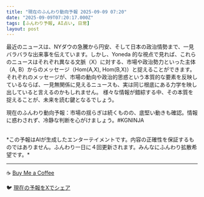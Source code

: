 ```yaml
---
title: "現在のふんわり動向予報 2025-09-09 07:20"
date: "2025-09-09T07:20:17.000Z"
tags: [ふんわり予報, AI占い, 日常]
layout: post
---
```


最近のニュースは、NYダウの急騰から円安、そして日本の政治情勢まで、一見バラバラな出来事を伝えています。しかし、Yoneda 的な視点で見れば、これらのニュースはそれぞれ異なる文脈（X）に対する、市場や政治勢力といった主体（A, B）からのメッセージ（Hom(A,X), Hom(B,X)）と捉えることができます。  それぞれのメッセージが、市場の動向や政治的思惑という本質的な要素を反映しているならば、一見無関係に見えるニュースも、実は同じ根底にある力学を映し出していると言えるのかもしれません。  様々な情報が錯綜する中、その本質を捉えることが、未来を読む鍵となるでしょう。

現在のふんわり動向予報：市場の揺らぎは続くものの、底堅い動きも確認。情報に惑わされず、冷静な判断を心がけましょう。#KGNINJA

<br>
*この予報はAIが生成したエンターテイメントです。内容の正確性を保証するものではありません。ふんわり一日に４回更新されます。みんなにふんわり拡散希望です。*

---
☕️ [Buy Me a Coffee](https://www.buymeacoffee.com/kgninja)

🐦 [現在の予報をXでシェア](https://twitter.com/intent/tweet?text=%E7%8F%BE%E5%9C%A8%E3%81%AE%E3%81%B5%E3%82%93%E3%82%8F%E3%82%8A%E4%BA%88%E5%A0%B1%3A%20%E3%80%8C%E6%9C%80%E8%BF%91%E3%81%AE%E3%83%8B%E3%83%A5%E3%83%BC%E3%82%B9%E3%81%AF%E3%80%81NY%E3%83%80%E3%82%A6%E3%81%AE%E6%80%A5%E9%A8%B0%E3%81%8B%E3%82%89%E5%86%86%E5%AE%89%E3%80%81%E3%81%9D%E3%81%97%E3%81%A6%E6%97%A5%E6%9C%AC%E3%81%AE%E6%94%BF%E6%B2%BB%E6%83%85%E5%8B%A2%E3%81%BE%E3%81%A7%E3%80%81%E4%B8%80%E8%A6%8B%E3%83%90%E3%83%A9%E3%83%90%E3%83%A9%E3%81%AA%E5%87%BA%E6%9D%A5%E4%BA%8B%E3%82%92%E4%BC%9D%E3%81%88%E3%81%A6%E3%81%84%E3%81%BE%E3%81%99%E3%80%82%E3%80%8D%23KGNINJA%20%E7%B6%9A%E3%81%8D%E3%81%AF%E3%83%96%E3%83%AD%E3%82%B0%E3%81%A7%EF%BC%81%F0%9F%91%87&url=https%3A%2F%2Fkg-ninja.github.io%2FFunwariyoso%2F)
